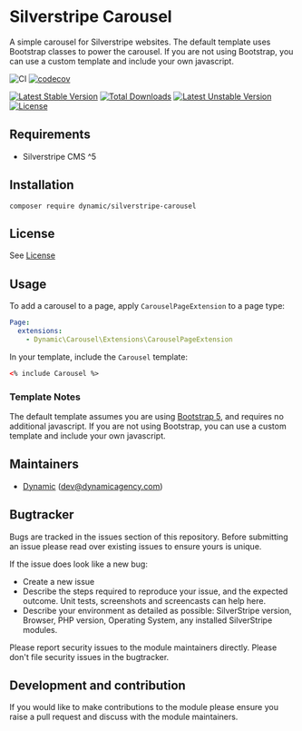 # Silverstripe Carousel

A simple carousel for Silverstripe websites. The default template uses Bootstrap classes to power the carousel. If you are not using Bootstrap, you can use a custom template and include your own javascript.

![CI](https://github.com/dynamic/silverstripe-carousel/workflows/CI/badge.svg)
[![codecov](https://codecov.io/gh/dynamic/silverstripe-carousel/branch/master/graph/badge.svg)](https://codecov.io/gh/dynamic/silverstripe-carousel)

[![Latest Stable Version](https://poser.pugx.org/dynamic/silverstripe-carousel/v/stable)](https://packagist.org/packages/dynamic/silverstripe-carousel)
[![Total Downloads](https://poser.pugx.org/dynamic/silverstripe-carousel/downloads)](https://packagist.org/packages/dynamic/silverstripe-carousel)
[![Latest Unstable Version](https://poser.pugx.org/dynamic/silverstripe-carousel/v/unstable)](https://packagist.org/packages/dynamic/silverstripe-carousel)
[![License](https://poser.pugx.org/dynamic/silverstripe-carousel/license)](https://packagist.org/packages/dynamic/silverstripe-carousel)

## Requirements

- Silverstripe CMS ^5

## Installation

`composer require dynamic/silverstripe-carousel`

## License

See [License](LICENSE.md)

## Usage

To add a carousel to a page, apply `CarouselPageExtension` to a page type:

```yaml
Page:
  extensions:
    - Dynamic\Carousel\Extensions\CarouselPageExtension
```

In your template, include the `Carousel` template:

```html
<% include Carousel %> 
```

### Template Notes

The default template assumes you are using [Bootstrap 5](https://getbootstrap.com/), and requires no additional javascript. If you are not using Bootstrap, you can use a custom template and include your own javascript.

## Maintainers
 *  [Dynamic](http://www.dynamicagency.com) (<dev@dynamicagency.com>)

## Bugtracker
Bugs are tracked in the issues section of this repository. Before submitting an issue please read over
existing issues to ensure yours is unique.

If the issue does look like a new bug:

 - Create a new issue
 - Describe the steps required to reproduce your issue, and the expected outcome. Unit tests, screenshots
 and screencasts can help here.
 - Describe your environment as detailed as possible: SilverStripe version, Browser, PHP version,
 Operating System, any installed SilverStripe modules.

Please report security issues to the module maintainers directly. Please don't file security issues in the bugtracker.

## Development and contribution
If you would like to make contributions to the module please ensure you raise a pull request and discuss with the module maintainers.
